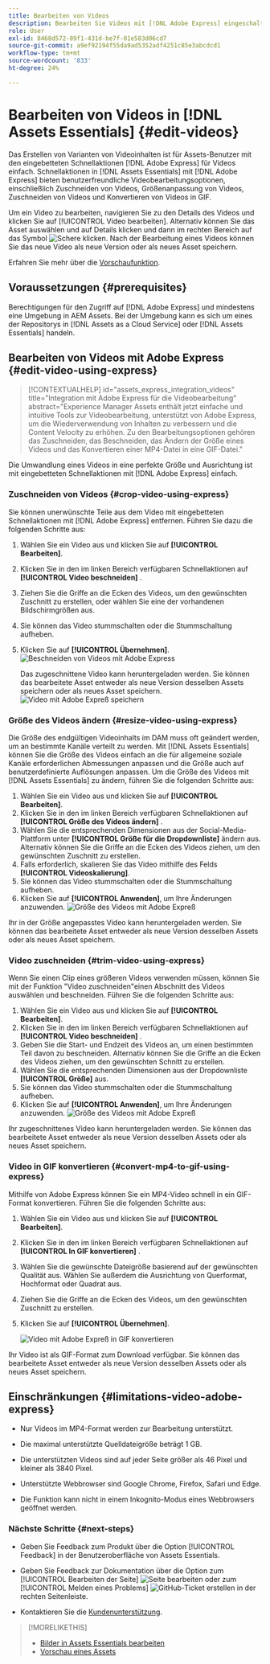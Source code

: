 ```yaml
---
title: Bearbeiten von Videos
description: Bearbeiten Sie Videos mit [!DNL Adobe Express] eingeschalteten Optionen und speichern Sie aktualisierte Videos als Versionen.
role: User
exl-id: 8468d572-89f1-431d-be7f-01e583d06cd7
source-git-commit: a9ef92194f55da9ad5352adf4251c85e3abcdcd1
workflow-type: tm+mt
source-wordcount: '833'
ht-degree: 24%

---
```


# Bearbeiten von Videos in [!DNL Assets Essentials] {#edit-videos}

Das Erstellen von Varianten von Videoinhalten ist für Assets-Benutzer mit den eingebetteten Schnellaktionen [!DNL Adobe Express] für Videos einfach. Schnellaktionen in [!DNL Assets Essentials] mit [!DNL Adobe Express] bieten benutzerfreundliche Videobearbeitungsoptionen, einschließlich Zuschneiden von Videos, Größenanpassung von Videos, Zuschneiden von Videos und Konvertieren von Videos in GIF.

Um ein Video zu bearbeiten, navigieren Sie zu den Details des Videos und klicken Sie auf [!UICONTROL Video bearbeiten]. Alternativ können Sie das Asset auswählen und auf Details klicken und dann im rechten Bereich auf das Symbol ![Schere](assets/do-not-localize/cut.svg) klicken. Nach der Bearbeitung eines Videos können Sie das neue Video als neue Version oder als neues Asset speichern.

Erfahren Sie mehr über die [Vorschaufunktion](/help/using/navigate-view.md#preview-assets).

## Voraussetzungen {#prerequisites}

Berechtigungen für den Zugriff auf [!DNL Adobe Express] und mindestens eine Umgebung in AEM Assets. Bei der Umgebung kann es sich um eines der Repositorys in [!DNL Assets as a Cloud Service] oder [!DNL Assets Essentials] handeln.

## Bearbeiten von Videos mit Adobe Express {#edit-video-using-express}

>[!CONTEXTUALHELP]
>id="assets_express_integration_videos"
>title="Integration mit Adobe Express für die Videobearbeitung"
>abstract="Experience Manager Assets enthält jetzt einfache und intuitive Tools zur Videobearbeitung, unterstützt von Adobe Express, um die Wiederverwendung von Inhalten zu verbessern und die Content Velocity zu erhöhen. Zu den Bearbeitungsoptionen gehören das Zuschneiden, das Beschneiden, das Ändern der Größe eines Videos und das Konvertieren einer MP4-Datei in eine GIF-Datei."

Die Umwandlung eines Videos in eine perfekte Größe und Ausrichtung ist mit eingebetteten Schnellaktionen mit [!DNL Adobe Express] einfach.

### Zuschneiden von Videos {#crop-video-using-express}

Sie können unerwünschte Teile aus dem Video mit eingebetteten Schnellaktionen mit [!DNL Adobe Express] entfernen. Führen Sie dazu die folgenden Schritte aus:

1. Wählen Sie ein Video aus und klicken Sie auf **[!UICONTROL Bearbeiten]**.
2. Klicken Sie in den im linken Bereich verfügbaren Schnellaktionen auf **[!UICONTROL Video beschneiden]** .
3. Ziehen Sie die Griffe an die Ecken des Videos, um den gewünschten Zuschnitt zu erstellen, oder wählen Sie eine der vorhandenen Bildschirmgrößen aus.
4. Sie können das Video stummschalten oder die Stummschaltung aufheben.
5. Klicken Sie auf **[!UICONTROL Übernehmen]**.
   ![Beschneiden von Videos mit Adobe Express](/help/using/assets/adobe-express-crop-video.png)

   Das zugeschnittene Video kann heruntergeladen werden. Sie können das bearbeitete Asset entweder als neue Version desselben Assets speichern oder als neues Asset speichern. ![Video mit Adobe Expreß speichern](/help/using/assets/adobe-express-save-video.png)

### Größe des Videos ändern {#resize-video-using-express}

Die Größe des endgültigen Videoinhalts im DAM muss oft geändert werden, um an bestimmte Kanäle verteilt zu werden. Mit [!DNL Assets Essentials] können Sie die Größe des Videos einfach an die für allgemeine soziale Kanäle erforderlichen Abmessungen anpassen und die Größe auch auf benutzerdefinierte Auflösungen anpassen. Um die Größe des Videos mit [!DNL Assets Essentials] zu ändern, führen Sie die folgenden Schritte aus:

1. Wählen Sie ein Video aus und klicken Sie auf **[!UICONTROL Bearbeiten]**.
2. Klicken Sie in den im linken Bereich verfügbaren Schnellaktionen auf **[!UICONTROL Größe des Videos ändern]** .
3. Wählen Sie die entsprechenden Dimensionen aus der Social-Media-Plattform unter **[!UICONTROL Größe für die Dropdownliste]** ändern aus. Alternativ können Sie die Griffe an die Ecken des Videos ziehen, um den gewünschten Zuschnitt zu erstellen.
4. Falls erforderlich, skalieren Sie das Video mithilfe des Felds **[!UICONTROL Videoskalierung]**.
5. Sie können das Video stummschalten oder die Stummschaltung aufheben.
6. Klicken Sie auf **[!UICONTROL Anwenden]**, um Ihre Änderungen anzuwenden.
   ![Größe des Videos mit Adobe Expreß](/help/using/assets/adobe-express-resize-video.png)

Ihr in der Größe angepasstes Video kann heruntergeladen werden. Sie können das bearbeitete Asset entweder als neue Version desselben Assets oder als neues Asset speichern.

### Video zuschneiden {#trim-video-using-express}

Wenn Sie einen Clip eines größeren Videos verwenden müssen, können Sie mit der Funktion &quot;Video zuschneiden&quot;einen Abschnitt des Videos auswählen und beschneiden. Führen Sie die folgenden Schritte aus:

1. Wählen Sie ein Video aus und klicken Sie auf **[!UICONTROL Bearbeiten]**.
2. Klicken Sie in den im linken Bereich verfügbaren Schnellaktionen auf **[!UICONTROL Video beschneiden]** .
3. Geben Sie die Start- und Endzeit des Videos an, um einen bestimmten Teil davon zu beschneiden. Alternativ können Sie die Griffe an die Ecken des Videos ziehen, um den gewünschten Schnitt zu erstellen.
4. Wählen Sie die entsprechenden Dimensionen aus der Dropdownliste **[!UICONTROL Größe]** aus.
5. Sie können das Video stummschalten oder die Stummschaltung aufheben.
6. Klicken Sie auf **[!UICONTROL Anwenden]**, um Ihre Änderungen anzuwenden.
   ![Größe des Videos mit Adobe Expreß](/help/using/assets/adobe-express-trim-video.png)

Ihr zugeschnittenes Video kann heruntergeladen werden. Sie können das bearbeitete Asset entweder als neue Version desselben Assets oder als neues Asset speichern.

### Video in GIF konvertieren {#convert-mp4-to-gif-using-express}

Mithilfe von Adobe Express können Sie ein MP4-Video schnell in ein GIF-Format konvertieren. Führen Sie die folgenden Schritte aus:

1. Wählen Sie ein Video aus und klicken Sie auf **[!UICONTROL Bearbeiten]**.
2. Klicken Sie in den im linken Bereich verfügbaren Schnellaktionen auf **[!UICONTROL In GIF konvertieren]** .
3. Wählen Sie die gewünschte Dateigröße basierend auf der gewünschten Qualität aus. Wählen Sie außerdem die Ausrichtung von Querformat, Hochformat oder Quadrat aus.
4. Ziehen Sie die Griffe an die Ecken des Videos, um den gewünschten Zuschnitt zu erstellen.
5. Klicken Sie auf **[!UICONTROL Übernehmen]**.

   ![Video mit Adobe Expreß in GIF konvertieren](/help/using/assets/adobe-express-convert-video-to-gif.png)

Ihr Video ist als GIF-Format zum Download verfügbar. Sie können das bearbeitete Asset entweder als neue Version desselben Assets oder als neues Asset speichern.

## Einschränkungen {#limitations-video-adobe-express}

* Nur Videos im MP4-Format werden zur Bearbeitung unterstützt.

* Die maximal unterstützte Quelldateigröße beträgt 1 GB.

* Die unterstützten Videos sind auf jeder Seite größer als 46 Pixel und kleiner als 3840 Pixel.

* Unterstützte Webbrowser sind Google Chrome, Firefox, Safari und Edge.

* Die Funktion kann nicht in einem Inkognito-Modus eines Webbrowsers geöffnet werden.

### Nächste Schritte {#next-steps}

* Geben Sie Feedback zum Produkt über die Option [!UICONTROL Feedback] in der Benutzeroberfläche von Assets Essentials.

* Geben Sie Feedback zur Dokumentation über die Option zum [!UICONTROL Bearbeiten der Seite] ![Seite bearbeiten](assets/do-not-localize/edit-page.png) oder zum [!UICONTROL Melden eines Problems] ![GitHub-Ticket erstellen](assets/do-not-localize/github-issue.png) in der rechten Seitenleiste.

* Kontaktieren Sie die [Kundenunterstützung](https://experienceleague.adobe.com/de?support-solution=General#support).

>[!MORELIKETHIS]
>
>* [Bilder in Assets Essentials bearbeiten](/help/using/edit-images.md)
>* [Vorschau eines Assets](/help/using/navigate-view.md#preview-assets)
